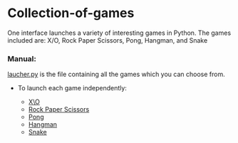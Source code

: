 # Collection-of-games
One interface launches a variety of interesting games in Python. The games included are: X/O, Rock Paper Scissors, Pong, Hangman, and Snake

### Manual:

[laucher.py](https://github.com/nada-gz/Collection-of-games/blob/main/launcher.py) is the file containing all the games which you can choose from.

- To launch each game independently:
  
  - [X\O](https://github.com/nada-gz/Collection-of-games/blob/main/xo.py)
  - [Rock Paper Scissors](https://github.com/nada-gz/Collection-of-games/blob/main/rockpaperscissors.py)
  - [Pong](https://github.com/nada-gz/Collection-of-games/blob/main/pong.py)
  - [Hangman](https://github.com/nada-gz/Collection-of-games/blob/main/hangman.py)
  - [Snake](https://github.com/nada-gz/Collection-of-games/blob/main/Snake.py)
    

